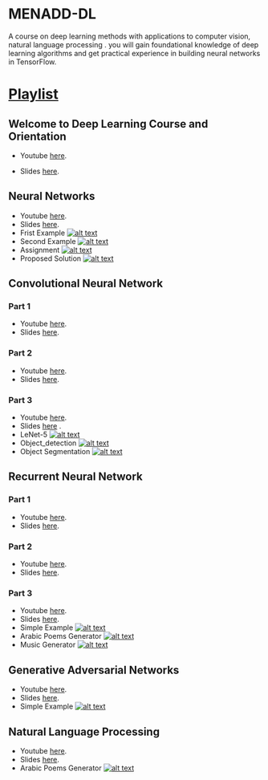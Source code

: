 # MENADD-DL

A course on deep learning methods with applications to computer vision, natural language processing . you will gain foundational knowledge of deep learning algorithms and get practical experience in building neural networks in TensorFlow. 
# [Playlist](https://youtube.com/playlist?list=PLagTHqjiJocBYMmmZkf_UmXz65kr2itke)

## Welcome to Deep Learning Course and Orientation

- Youtube  [here](https://youtu.be/aQ2ZUOUmAcg).

- Slides [here](http://bit.ly/35RAnu0).
## Neural Networks

- Youtube [here](https://youtu.be/JRElKcrmG94).
- Slides [here](http://bit.ly/2-NN).
- Frist Example [![alt text](https://camo.githubusercontent.com/52feade06f2fecbf006889a904d221e6a730c194/68747470733a2f2f636f6c61622e72657365617263682e676f6f676c652e636f6d2f6173736574732f636f6c61622d62616467652e737667)](https://colab.research.google.com/github/Ruqyai/MENADD-DL/blob/main/Notebooks/NN/Neural_Networks.ipynb) 
- Second Example [![alt text](https://camo.githubusercontent.com/52feade06f2fecbf006889a904d221e6a730c194/68747470733a2f2f636f6c61622e72657365617263682e676f6f676c652e636f6d2f6173736574732f636f6c61622d62616467652e737667)](https://colab.research.google.com/github/Ruqyai/MENADD-DL/blob/main/Notebooks/NN/Image_Classification.ipynb) 
- Assignment [![alt text](https://camo.githubusercontent.com/52feade06f2fecbf006889a904d221e6a730c194/68747470733a2f2f636f6c61622e72657365617263682e676f6f676c652e636f6d2f6173736574732f636f6c61622d62616467652e737667)](https://colab.research.google.com/github/Ruqyai/MENADD-DL/blob/main/Notebooks/Assignments/Assignment_NN_Social_Network_Ads.ipynb) 
- Proposed Solution [![alt text](https://camo.githubusercontent.com/52feade06f2fecbf006889a904d221e6a730c194/68747470733a2f2f636f6c61622e72657365617263682e676f6f676c652e636f6d2f6173736574732f636f6c61622d62616467652e737667)](https://colab.research.google.com/github/Ruqyai/MENADD-DL/blob/main/Notebooks/Assignments/Solution_of_Social_Network_Ads.ipynb) 
## Convolutional Neural Network
### Part 1
- Youtube [here](https://youtu.be/t_p8t5Uhxj0).
- Slides [here](http://bit.ly/cnns-MENADD).
### Part 2
- Youtube [here](https://youtu.be/7eYtta3_Bks).
- Slides [here](http://bit.ly/MENA_CNN_P2). 
### Part 3
- Youtube [here](https://youtu.be/WDNZ7alX_-0).
- Slides [here](https://bit.ly/2TZhPVy) .  
- LeNet-5 [![alt text](https://camo.githubusercontent.com/52feade06f2fecbf006889a904d221e6a730c194/68747470733a2f2f636f6c61622e72657365617263682e676f6f676c652e636f6d2f6173736574732f636f6c61622d62616467652e737667)](https://colab.research.google.com/github/Ruqyai/MENADD-DL/blob/main/CNN/mnist_LeNet_5.ipynb) 
- Object_detection [![alt text](https://camo.githubusercontent.com/52feade06f2fecbf006889a904d221e6a730c194/68747470733a2f2f636f6c61622e72657365617263682e676f6f676c652e636f6d2f6173736574732f636f6c61622d62616467652e737667)](https://colab.research.google.com/github/Ruqyai/MENADD-DL/blob/main/CNN/Object_detection_Using%20pretrained%20model.ipynb)
- Object Segmentation [![alt text](https://camo.githubusercontent.com/52feade06f2fecbf006889a904d221e6a730c194/68747470733a2f2f636f6c61622e72657365617263682e676f6f676c652e636f6d2f6173736574732f636f6c61622d62616467652e737667)](https://colab.research.google.com/github/Ruqyai/MENADD-DL/blob/main/CNN/MaskRCNN_Using_pretrained_model.ipynb)

## Recurrent Neural Network
### Part 1
- Youtube [here](https://youtu.be/x2pUbRrzQAU).
- Slides [here](https://bit.ly/3k8ImcG).
### Part 2
- Youtube [here](https://youtu.be/OanJbIcLlsc).
- Slides [here](https://bit.ly/2XdZ6as).
### Part 3
- Youtube [here](https://youtu.be/X5jinUgtwkw).
- Slides [here](https://bit.ly/2X7cKfW). 
- Simple Example [![alt text](https://camo.githubusercontent.com/52feade06f2fecbf006889a904d221e6a730c194/68747470733a2f2f636f6c61622e72657365617263682e676f6f676c652e636f6d2f6173736574732f636f6c61622d62616467652e737667)](https://colab.research.google.com/github/Ruqyai/MENADD-DL/blob/main/RNN/LSTM_Simple_Example.ipynb) 
- Arabic Poems Generator [![alt text](https://camo.githubusercontent.com/52feade06f2fecbf006889a904d221e6a730c194/68747470733a2f2f636f6c61622e72657365617263682e676f6f676c652e636f6d2f6173736574732f636f6c61622d62616467652e737667)](https://colab.research.google.com/github/Ruqyai/MENADD-DL/blob/main/RNN/Arabic_Poems_Generator.ipynb)
- Music Generator [![alt text](https://camo.githubusercontent.com/52feade06f2fecbf006889a904d221e6a730c194/68747470733a2f2f636f6c61622e72657365617263682e676f6f676c652e636f6d2f6173736574732f636f6c61622d62616467652e737667)](https://colab.research.google.com/github/Ruqyai/MENADD-DL/blob/main/RNN/Music_Generator.ipynb)
## Generative Adversarial Networks

- Youtube [here](https://youtu.be/uf7BUEvJMPw).  
- Slides [here]( https://bit.ly/3mU5qyd).
- Simple Example [![alt text](https://camo.githubusercontent.com/52feade06f2fecbf006889a904d221e6a730c194/68747470733a2f2f636f6c61622e72657365617263682e676f6f676c652e636f6d2f6173736574732f636f6c61622d62616467652e737667)](https://colab.research.google.com/github/Ruqyai/MENADD-DL/blob/main/GAN/Implementing_GAN.ipynb) 
## Natural Language Processing

- Youtube [here](https://youtu.be/WlmCTTQbGhg).  
- Slides [here]( https://bit.ly/3pyUxSK).
- Arabic Poems Generator [![alt text](https://camo.githubusercontent.com/52feade06f2fecbf006889a904d221e6a730c194/68747470733a2f2f636f6c61622e72657365617263682e676f6f676c652e636f6d2f6173736574732f636f6c61622d62616467652e737667)](https://colab.research.google.com/github/Ruqyai/MENADD-DL/blob/main/RNN/Arabic_Poems_Generator.ipynb)


